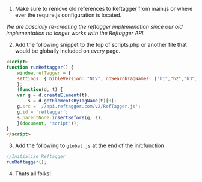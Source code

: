 1. Make sure to remove old references to Reftagger from main.js or where ever the require.js configuration is located.

_We are bascially re-creating the reftagger implemenation since our old implementation no longer works with the Reftagger API._

2. Add the following snippet to the top of scripts.php or another file that would be globally included on every page.
```html
<script>
function runReftagger() {
    window.refTagger = {
	settings: { bibleVersion: "NIV", noSearchTagNames: ["h1","h2","h3"] }
    };
    (function(d, t) {
	var g = d.createElement(t),
	    s = d.getElementsByTagName(t)[0];
	g.src = '//api.reftagger.com/v2/RefTagger.js';
	g.id = 'reftagger';
	s.parentNode.insertBefore(g, s);
    }(document, 'script'));
}
</script>
```

3. Add the following to `global.js` at the end of the init:function

```javascript
//Initialize Reftagger
runReftagger();
```

4. Thats all folks!
